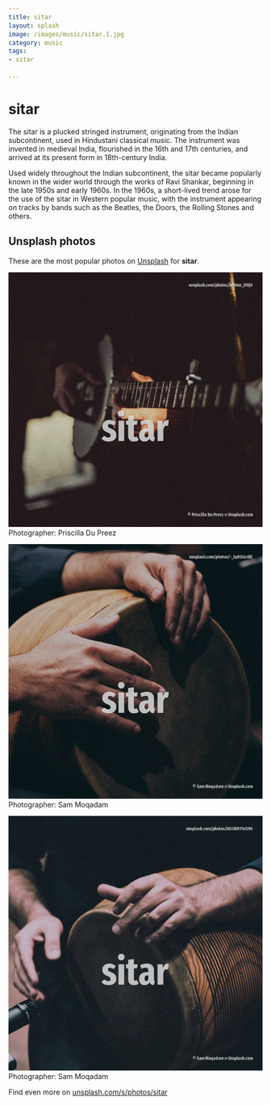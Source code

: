 ```yaml
---
title: sitar
layout: splash
image: /images/music/sitar.1.jpg
category: music
tags:
- sitar

---
```

# sitar

The sitar  is a plucked stringed instrument, originating from the Indian subcontinent, used in 
Hindustani classical music.
The instrument was invented in medieval India, flourished in the 16th and 17th centuries, and 
arrived at its present form in 18th-century India.

Used widely throughout the Indian subcontinent, the sitar became popularly known in the wider world 
through the works of Ravi Shankar, beginning in the late 1950s and early 1960s.
In the 1960s, a short-lived trend arose for the use of the sitar in Western popular music, with the 
instrument appearing on tracks by bands such as the Beatles, the Doors, the Rolling Stones and 
others.

 
## Unsplash photos
These are the most popular photos on [Unsplash](https://unsplash.com) for **sitar**.
 
![sitar](/images/music/sitar.1.jpg)
Photographer:  Priscilla Du Preez
 
![sitar](/images/music/sitar.2.jpg)
Photographer:  Sam Moqadam
 
![sitar](/images/music/sitar.3.jpg)
Photographer:  Sam Moqadam
 
Find even more on [unsplash.com/s/photos/sitar](https://unsplash.com/s/photos/sitar)
 
